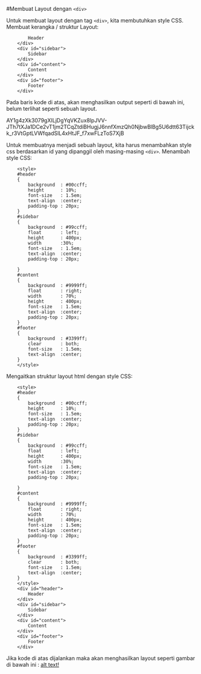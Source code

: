 #Membuat Layout dengan `<div>`

Untuk membuat layout dengan tag `<div>`, kita membutuhkan style CSS.
Membuat kerangka / struktur Layout:

```<div id="header">
        Header
    </div>
    <div id="sidebar">
        Sidebar
    </div>
    <div id="content">
        Content
    </div>
    <div id="footer">
        Footer
    </div>
```
Pada baris kode di atas, akan menghasilkan output seperti di bawah ini, belum terlihat seperti sebuah layout.

AY1g4zXk3079gXILjDgYqVKZux8lpJVV-JTh7tXJa1DCe2vT1jm2TCqZtdiBHugjJ6nnfXmzQh0NjbwBlBg5U6dtt63Tijckk_r3VtGptLVWfqadSlL4xHtJF_f7xwFLzToS7XjB

Untuk membuatnya menjadi sebuah layout, kita harus menambahkan style css berdasarkan id yang dipanggil oleh masing-masing `<div>`.
Menambah style CSS:

```
    <style>
    #header
    {
        background  : #00ccff;
        height      : 10%;
        font-size   : 1.5em;
        text-align  :center;
        padding-top : 20px;
    }
    #sidebar
    {
        background  : #99ccff;  
        float       : left;
        height      : 400px;
        width       :30%;
        font-size   : 1.5em;
        text-align  :center;
        padding-top : 20px;
    
    }
    #content
    {
        background  : #9999ff;
        float       : right;
        width       : 70%;
        height      : 400px;
        font-size   : 1.5em;
        text-align  :center;
        padding-top : 20px;
    }
    #footer
    {
        background  : #3399ff;
        clear       : both;
        font-size   : 1.5em;
        text-align  :center;
    }
    </style>
```

Mengaitkan struktur layout html dengan style CSS:
```
    <style>
    #header
    {
        background  : #00ccff;
        height      : 10%;
        font-size   : 1.5em;
        text-align  :center;
        padding-top : 20px;
    }
    #sidebar
    {
        background  : #99ccff;  
        float       : left;
        height      : 400px;
        width       :30%;
        font-size   : 1.5em;
        text-align  :center;
        padding-top : 20px;
    
    }
    #content
    {
        background  : #9999ff;
        float       : right;
        width       : 70%;
        height      : 400px;
        font-size   : 1.5em;
        text-align  :center;
        padding-top : 20px;
    }
    #footer
    {
        background  : #3399ff;
        clear       : both;
        font-size   : 1.5em;
        text-align  :center;
    }
    </style>
    <div id="header">
        Header
    </div>
    <div id="sidebar">
        Sidebar
    </div>
    <div id="content">
        Content
    </div>
    <div id="footer">
        Footer
    </div>
```

Jika kode di atas dijalankan maka akan menghasilkan layout seperti gambar di bawah ini :
[alt text!](https://lh5.googleusercontent.com/jPDNc7ICky1u0zH1WHHXS0eZPpgbJWGzkr3WifrWWOUGn2j0ZHbr6Cn8UUJA9hnfvtlnfC5DmMIOz1m5eJrby86gWxISWbhhFXzEcycl9LJUmrrehBATHpT3RMCcRBzRfZ6oXQUT)
